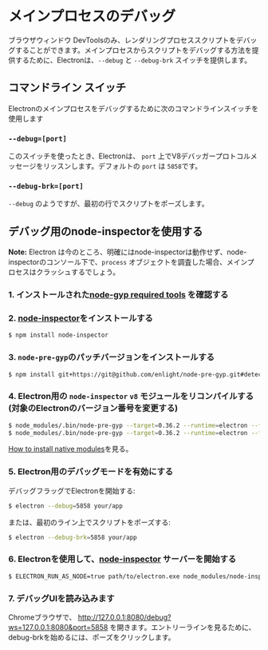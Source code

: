 # メインプロセスのデバッグ

ブラウザウィンドウ DevToolsのみ、レンダリングプロセススクリプトをデバッグすることができます。メインプロセスからスクリプトをデバッグする方法を提供するために、Electronは、`--debug` と `--debug-brk` スイッチを提供します。

## コマンドライン スイッチ

Electronのメインプロセスをデバッグするために次のコマンドラインスイッチを使用します

### `--debug=[port]`

このスイッチを使ったとき、Electronは、 `port` 上でV8デバッガープロトコルメッセージをリッスンします。デフォルトの `port` は `5858`です。

### `--debug-brk=[port]`

`--debug` のようですが、最初の行でスクリプトをポーズします。

## デバッグ用のnode-inspectorを使用する

__Note:__ Electron は今のところ、明確にはnode-inspectorは動作せず、node-inspectorのコンソール下で、`process` オブジェクトを調査した場合、メインプロセスはクラッシュするでしょう。

### 1. インストールされた[node-gyp required tools][node-gyp-required-tools] を確認する

### 2. [node-inspector][node-inspector]をインストールする

```bash
$ npm install node-inspector
```

### 3. `node-pre-gyp`のパッチバージョンをインストールする

```bash
$ npm install git+https://git@github.com/enlight/node-pre-gyp.git#detect-electron-runtime-in-find
```

### 4. Electron用の `node-inspector` `v8` モジュールをリコンパイルする(対象のElectronのバージョン番号を変更する)

```bash
$ node_modules/.bin/node-pre-gyp --target=0.36.2 --runtime=electron --fallback-to-build --directory node_modules/v8-debug/ --dist-url=https://atom.io/download/atom-shell reinstall
$ node_modules/.bin/node-pre-gyp --target=0.36.2 --runtime=electron --fallback-to-build --directory node_modules/v8-profiler/ --dist-url=https://atom.io/download/atom-shell reinstall
```

[How to install native modules](how-to-install-native-modules)を見る。

### 5. Electron用のデバッグモードを有効にする

デバッグフラッグでElectronを開始する:

```bash
$ electron --debug=5858 your/app
```

または、最初のライン上でスクリプトをポーズする:

```bash
$ electron --debug-brk=5858 your/app
```

### 6. Electronを使用して、[node-inspector][node-inspector] サーバーを開始する

```bash
$ ELECTRON_RUN_AS_NODE=true path/to/electron.exe node_modules/node-inspector/bin/inspector.js
```

### 7. デバッグUIを読み込みます

Chromeブラウザで、 http://127.0.0.1:8080/debug?ws=127.0.0.1:8080&port=5858 を開きます。エントリーラインを見るために、debug-brkを始めるには、ポーズをクリックします。

[node-inspector]: https://github.com/node-inspector/node-inspector
[node-gyp-required-tools]: https://github.com/nodejs/node-gyp#installation
[how-to-install-native-modules]: using-native-node-modules.md#how-to-install-native-modules
